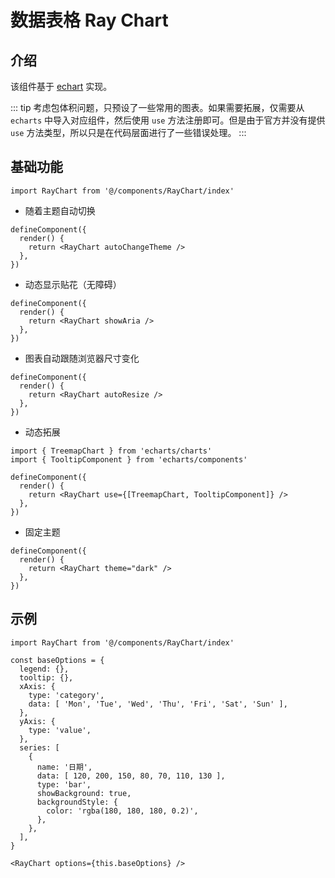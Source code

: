 # 数据表格 Ray Chart

## 介绍

该组件基于 [echart](https://echarts.apache.org) 实现。

::: tip
考虑包体积问题，只预设了一些常用的图表。如果需要拓展，仅需要从 `echarts` 中导入对应组件，然后使用 `use` 方法注册即可。但是由于官方并没有提供 `use` 方法类型，所以只是在代码层面进行了一些错误处理。
:::

## 基础功能

```tsx
import RayChart from '@/components/RayChart/index'
```

- 随着主题自动切换

```tsx
defineComponent({
  render() {
    return <RayChart autoChangeTheme />
  },
})
```

- 动态显示贴花（无障碍）

```tsx
defineComponent({
  render() {
    return <RayChart showAria />
  },
})
```

- 图表自动跟随浏览器尺寸变化

```tsx
defineComponent({
  render() {
    return <RayChart autoResize />
  },
})
```

- 动态拓展

```tsx
import { TreemapChart } from 'echarts/charts'
import { TooltipComponent } from 'echarts/components'

defineComponent({
  render() {
    return <RayChart use={[TreemapChart, TooltipComponent]} />
  },
})
```

- 固定主题

```tsx
defineComponent({
  render() {
    return <RayChart theme="dark" />
  },
})
```

## 示例

```tsx
import RayChart from '@/components/RayChart/index'

const baseOptions = {
  legend: {},
  tooltip: {},
  xAxis: {
    type: 'category',
    data: [ 'Mon', 'Tue', 'Wed', 'Thu', 'Fri', 'Sat', 'Sun' ],
  },
  yAxis: {
    type: 'value',
  },
  series: [
    {
      name: '日期',
      data: [ 120, 200, 150, 80, 70, 110, 130 ],
      type: 'bar',
      showBackground: true,
      backgroundStyle: {
        color: 'rgba(180, 180, 180, 0.2)',
      },
    },
  ],
}

<RayChart options={this.baseOptions} />
```
